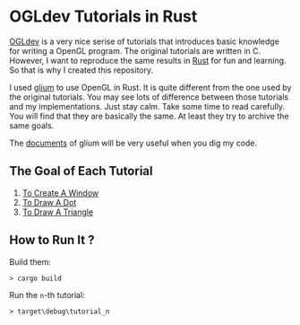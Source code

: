 # OGLdev Tutorials in Rust

[OGLdev](http://ogldev.atspace.co.uk/) is a very nice serise of tutorials that introduces basic knowledge for writing a OpenGL program. The original tutorials are written in C. However, I want to reproduce the same results in [Rust](https://www.rust-lang.org/) for fun and learning. So that is why I created this repository.

I used [glium](https://github.com/tomaka/glium) to use OpenGL in Rust. It is quite different from the one used by the original tutorials. You may see lots of difference between those tutorials and my implementations. Just stay calm. Take some time to read carefully. You will find that they are basically the same. At least they try to archive the same goals.

The [documents](http://tomaka.github.io/glium/glium/index.html) of glium will be very useful when you dig my code.

## The Goal of Each Tutorial

1. [To Create A Window](src/bin/tutorial_01.rs)
2. [To Draw A Dot](src/bin/tutorial_02.rs)
3. [To Draw A Triangle](src/bin/tutorial_03.rs)

## How to Run It ?

Build them:

```
> cargo build
```

Run the `n`-th tutorial:

```
> target\debug\tutorial_n
```

